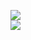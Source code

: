 [![](https://img.shields.io/badge/Made%20With-Github%20Spray-lightgrey.svg?style=for-the-badge&logo=github)](https://github.com/Annihil/github-spray#27174)  
[![](https://i.imgur.com/2DrTn0Z.gif)](https://github.com/Annihil/github-spray)